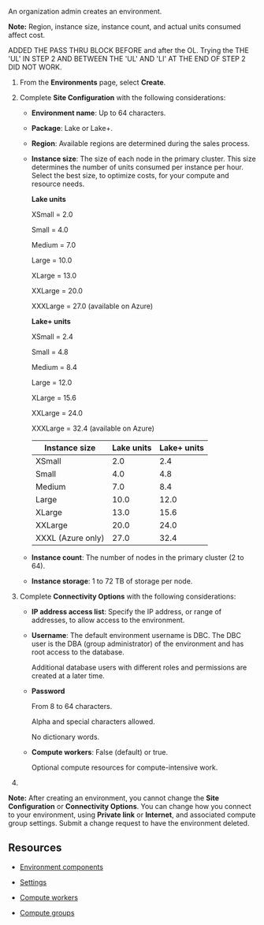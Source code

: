 An organization admin creates an environment.

**Note:** Region, instance size, instance count, and actual units consumed affect cost.

ADDED THE PASS THRU BLOCK BEFORE and after the OL. Trying the THE 'UL' IN STEP 2 AND BETWEEN THE 'UL' AND 'LI' AT THE END OF STEP 2 DID NOT WORK.

1.  From the **Environments** page, select **Create**.


1.  Complete **Site Configuration** with the following considerations:

    -   **Environment name**: Up to 64 characters.


    -   **Package**: Lake or Lake+.


    -   **Region**: Available regions are determined during the sales process.


    -   **Instance size**: The size of each node in the primary cluster. This size determines the number of units consumed per instance per hour. Select the best size, to optimize costs, for your compute and resource needs.

        **Lake units**

        XSmall = 2.0

        Small = 4.0

        Medium = 7.0

        Large = 10.0

        XLarge = 13.0

        XXLarge = 20.0

        XXXLarge = 27.0 (available on Azure)

        **Lake+ units**

        XSmall = 2.4

        Small = 4.8

        Medium = 8.4

        Large = 12.0

        XLarge = 15.6

        XXLarge = 24.0

        XXXLarge = 32.4 (available on Azure)

        |Instance size|Lake units|Lake+ units|
        |--------------|-----------|------------|
        |XSmall|2.0|2.4|
        |Small|4.0|4.8|
        |Medium|7.0|8.4|
        |Large|10.0|12.0|
        |XLarge|13.0|15.6|
        |XXLarge|20.0|24.0|
        |XXXL (Azure only)|27.0|32.4|


    -   **Instance count**: The number of nodes in the primary cluster (2 to 64).


    -   **Instance storage**: 1 to 72 TB of storage per node.


1.  Complete **Connectivity Options** with the following considerations:

    -   **IP address access list**: Specify the IP address, or range of addresses, to allow access to the environment.


    -   **Username**: The default environment username is DBC. The DBC user is the DBA (group administrator) of the environment and has root access to the database.

        Additional database users with different roles and permissions are created at a later time.


    -   **Password**

        From 8 to 64 characters.

        Alpha and special characters allowed.

        No dictionary words.


    -   **Compute workers**: False (default) or true.

        Optional compute resources for compute-intensive work.


1.  
**Note:** After creating an environment, you cannot change the **Site Configuration** or **Connectivity Options**. You can change how you connect to your environment, using **Private link** or **Internet**, and associated compute group settings. Submit a change request to have the environment deleted.

## Resources


-   [Environment components](ghy1689789991514.md)


-   [Settings](qxb1689789991112.md)


-   [Compute workers](zmv1689789992218.md)


-   [Compute groups](qbr1689789991048.md)


